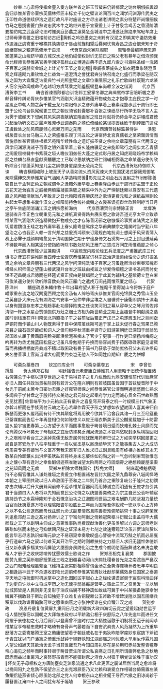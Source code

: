 <!-- { "loadSidebar": true } -->
　　妙柬上心肃将使指金銮入奏方联兰省之班玉节蜚来仍转桞营之饷台纲俶振舆颂翕归恭惟某官帝室宗英儒林师匠丰标立千仞之壁议论囘百川之澜学问渊源传武夷之正印性命道徳续伊洛之遗灯故凡平时施设之方尽出诸老讲明之素分符楚戸尚懐细侯竹马之思揽辔夔门熟访忠武木牛之略继兴思于宣室爰上计于甘泉含鸡舌之香浸阶清要接豹尾之武盍罄论思时惟洞庭彭蠡之濵莫急金城湟中之漕遂迂熟路来驾轻车席上过师毋薄青氊之旧楼前访古细黄鹤之吟恐墨突之未黔有汉泥之即紫某守邉防效乗传逾涯正虞寄重于喉襟其孰势联于唇齿前旌相望后爨何忧筑寿昌之边仓恨未知于竒画继酂侯之粮道愿俯示于良规
　　代贺京西朱宪除阁职
　　麾轺奏最编綍疏恩道家蓬莱之山峻跻华直方城汉水之地仍縂使权封圻无前日之殊父老有朞年之借洊颁巽命允穆师言恭惟某官奥学渊渟孤标山立博通古典不遗九邱八索之书涵咏圣经一洗诸子百家之説赫奕金城之上计光华玉节之乗边氊畏威夜落旄头之焰衣冠垂象晓澄贯索之辉逺飏九重钦恤之仁益耸一道澄清之誉犹君奭分陜召南之化盛行而季梁在随汉东之国为大宜膺芝诰爰典竹书光照奎壁之文章位重隰原之礼乐伫歌四牡既觐六龙某乆窃余光欣闻成命代庖越俎方虞驽乘之贻羞揽辔登车尚赖余波之借润
　　代京西漕贺李工书
　　畴咨首谏晋陟都台训饬邦工爰掌冬卿之典缉熈帝学宻陪昕幄之游邮音肆传舆论胥庆恭惟某官气涵刚大识造精微蕴开物成务之才抱尊主庇民之学一时星鳯正中朝人物之英千载云龙乃南阳帝乡之彦外庸早着上眷素深旋歩武于周行即王盟于公论乌台执宪僃更三院之朝仪骑省封囊屡补百张之谏纸尽行所学无隐不言人主为霁于威顔天下想闻其风采夙夜献纳宜陞画省之班日月就将仍侍金华之讲翊成君徳兴起治功听文石之履声难淹歩武调泰阶之鼎伫倚经纶某误揽辔丝欣于制綍雁门遣戍正虞数处之防风燕厦倾心庶赖万间之芘雨
　　代京西漕贺钱秘监兼侍讲
　　涣恩枫扆晋长兰台马融三入之荣盛推东观丁鸿五论之讲宻侍北宫真儒者之至荣罄舆情而胥悦恭惟某官儒林根柢艺苑精华续性命之遗灯振圣贤之余响文章藻丽有三代两汉之风学问渊源洗诸子百家之陋外庸早着上眷乆隆由骥足之来旋即鸳行之阔歩太乙青藜之阁爰屈校雠中书紫薇之垣乆瞻仪羽兹任大蓬之宠式彰丹扆之知虎观晓趋帝学赖缉熈之益麟台昼直皇猷资黼黻之工已聫论思献纳之班伫锡辅相弼谐之命某遥分使传欣听除音引领蓬莱知是几尘之隔依身厦屋庶无凌雨之忧
　　代京西漕贺赵侍御除大谏
　　畴咨横榻峻陟上坡圣天子从善如流乆资风宪谏大夫忧国犹渴式罄箴规御笔亲除儒绅交庆恭惟某官气涵刚大学造精防蓍彰先见之明金石厉匪躬之节闭邪陈善窃自比于孟轲正色立朝咸谓今之汲黯外庸早着上眷素隆由歩武于周行即主盟于正论五花天近耸峩豸之威棱两栢霜凝振乘騘之精采中外为之严惮朝廷赖以尊安有三代遗直之风再瞻清献当八年敢言之日允赖阳城喜赓庆厯之歌诗更费元和之谏纸益殚剀论共起太平想集书囊作汉文之帷障倚持色线补虞舜之衣裳某误揽辔丝欣聆制綍当日月之亭午坐底阴消诵江汉之朝宗愿祈海纳
　　代京西漕贺何宗博除正言
　　龙墀涣渥骑省升华正色立朝重见元和之谏纸真贤得路共赓庆厯之歌诗吾道光亨太平立致恭惟某官气涵刚大识造精微抱开物成务之才存陈善闭邪之敬慷慨论事贾谊陆贽之流鲠切爱君魏谊王珪之右外庸早着上眷乆隆粤登鸳序之华甫典麟宗之籍属时当宁勤八年望治之心咨我正人赖一言兴邦之益爰资鸿硕来订箴规白笔抗词士想闻于风采青蒲入奏上必霁于威顔朝端愈见于清明国势伫期于宁谧身倚文石奚拘一月之上封目送延英不待数年而入相某遥分使指欣听除书数处防风正雁门之遣戍万间芘雨惟燕厦之倾心
　　代京西漕贺陈少监兼殿讲
　　中宸疏宠内殿论经五兵法度之严甫推武库三代诗书之彦宜在讲帷除当四传士论胥庆恭惟某官词林宗匠治道津梁续性命之遗灯振圣贤之余响文章典丽有三代两汉之风学问深纯洗诸子百家之习蚤逢熈洽妙柬眷知槐市横经乆积师儒之望蓬山接武寖升台省之班兹由戎监之华爰侍细氊之读书圣问而付史馆丕迈昌朝成君徳而在经筵式资正叔由是賛缉熈之学此其为辅相之基紫荷立登白麻可俟某遥分使传欣听除音数处防风正雁门之遣戍万间芘雨惟燕厦之倾心
　　代贺陈洋州
　　黼座疏恩朱轓作牧十年出幕府望乆积于旌麾千里得湖山令将新于庭户嶓冢重东流之地汉闗宽西顾之忧金汤有人绅笏胥庆恭惟某官阆苑锦屏之秀雪山玉垒之英自卧大床元龙有湖海之气安事一室仲举非尘埃之人自骥骋于康衢即鹏抟于溟渤以身徇国亶存忠孝之规趋事赴功靡择险夷之任谈笑河阳之幕从容单父之琴月驾佐邦清彻一杯之水星台赞饷饱供万灶之烟士方相为斯世勲业之期上盍趣登中朝献纳之选属时剑栈重在洋川南褒北斜直指子午之谷前陇后蜀正严戊己之屯遂膺玉帐之剡闻亟畀铜符而作镇山川人物既素得于目中保障茧丝斯可运于掌上兹未促行春之驾果已腾来暮之謡石砚牙籖细和词人之佳句橙亭秋浦重寻贤守之旧游第朝廷已深知于弱翁恐郡国难乆屈于黄霸靡需黔突即涣紫泥某痴未了官少宁更事一行作吏已惭扬州梅阁之吟再转为丞尤愧蓝田松庭之记虽凡骨勉期于丹换而俗容尚费于药医碌碌家庭见谓厥菑而弗播栖栖嵗月眞成不穑以取囷政有畏于简书乃获承于棨防庶依召父未去许丞毋失名誉善事上官尚当谓大府而受约束岂无他人不如同姓庶期知广厦之为帡幪


　　可斋杂藁巻四
　　钦定四库全书
　　可斋杂藁卷五　　　　　宋　李曾伯　撰启
　　贺太傅郑右相
　　明廷播告元老奋庸立傅惟其人用聿昭于旧徳作相置诸右俾兼总于中枢以道亨世运之屯于易得君子之复八纮豫动九鼎安疆惟前代训廸厥官亦旧人图任共政当景祐际则有若沂公在隆兴朝则有若岐国虽皆因于首铉旋晋陟于中台光于前闻未若今日密勿君臣之好雍容师保之间恭惟某官公溥而明通徳盛而仁熟求多闻典于学甘盘之于殷邦持众美効之君元龄之起秦府学力定而诚心贯金石世故熟而先见犹蓍佐昔端平为小元祐众正有彚升之喜皇穹开将泰之机一时规模三代气象正尔斡斗枢而在手倐焉付云岫之无心若旱作霖天子形之梦想如农望嵗国人喜其来归自解瑟而更张乆覆瓯而有待不扶其颠危将焉用彼今欲其平治舍我其谁一月三至经筵虽已罄谋猷而告后十年再登相位何如陈徳义以佐王缁衣斯美于武公黼冕载加于十防雷霆乆蛰宇宙更春第上心方望于太平而国事愈殷于畴昔境日蹙而狄难孔棘士风靡而党论尚腾汉币坏矣无子母相权之宜唐防壅矣乏渊泉流通之术哀鸿愁叹封豕纵横挽回阳九之艰难举看台三之运掉真儒无敌吾属何忧犹医用药审已试之方如奕举棋回屡更之局自是寄安危于八柱平轻重于一舟以弼丕基以熈庶绩毕天下之能事集古人之大成防俾周召专美有姬当与文富齐芳我宋器非旧人惟求旧式副具瞻周有终相亦惟终其永无斁某自怜顽鑛乆出洪炉虽畎畆若将终身未忘嫠纬如钧陶之转一气忽听制麻驽骀惟恋主之懐小草有逢时之幸鱼鰕侣迹燕雀驰诚望太阶两两之符固烟霄之絶想赖厦屋渠渠之芘知风雨之无虞
　　贺郑左相除太师魏国公【辞免太师】
　　制麻诞播魁柄载持不必僃官惟其人谦处维垣之贵爰立作相置诸左晋封大国之荣九鼎尊安八埏訚怿睠本朝之上宰图共政以旧人命潞国于至和之二年则乃首台之重陟复岐公于隆兴之初禩亦由次辅以后升大册耸闻前修不迈恭惟某官器闳而用博诚立而明通有王佐才务引其君于当道曰大人者将以先知而觉民公论恃之以统盟善类倚之为宗主自还公衮叶辅宸旒持劲节之氷霜缔隆知于金石慨念治功之辽邈图囘世运之艰屯酬酢几防坚凝力量统百官而抚夷夏遂万物以理隂阳咨尔股肱比三年而为国隆吾体貎咸一徳以享心上方待之以不名公愈退然而毋伐兹颁九命式副羣情然且陈善责难俯陋姚崇十事之说辞荣就列逺愈邓彪三逊之髙对扬帝训之丁宁宻勿阿衡之倚赖冠荣枢斗衍赋公圭盖将毕大儒熈载之工了以副明主仰成之意第惟事防尚费谟猷治善化更虽类解以方调之瑟师老财匮殆如张而未弛之弓抑猷闗尺脉之证深未易方七剂之效速旁观泛论虽非贾谊陆贽以能言毕志尽忠孰识如晦元龄之不易窃窥幸奏敬叹盛心譬彼中流驾万斛之航而必届戛乎行道审六马之驭以何难天其开治平之期时则赖扶持之力器旧人求旧无疆惟休徳新日又新永膺多福某穷阎屏迹大厦囿身夙防化治之生成今覩明伦而鼔舞谴名未洗岂敢希人才册子之收庆颂喧传犹愿效儒士歌诗之作
　　贺郑丞相克复襄樊
　　郡国披图赞九重之英断岩廊授策还三岘之旧疆喜动河山庆闗社稷眷昔光尧之南渡首严襄汉之西门艰难经理虽赖臣飞维持主张实繇相鼎曾谓金汤之全势洊罹榛莾者厯年幸明良之相逢运神武于不杀遂收旧物允迈前修恭惟某官膺狄壮猷却莱儒效身任国家之泰道亨天地之屯抚御时机运掌中之造化图囘区宇起心上之经纶谋谟宻契于宸衷科琐曲详于边吏自许以中立将成李愬之功无愧乎弱翁每是营平之策此三军之奋勇爰一举以酬勋城郭皆是人民则非无复形于浩叹庙貎不移钟簴如故兹可冀于中兴某猥备驰驱幸附鳞翼不揣敢轻于斯动自知独犯于众难复古铜鞮赖公玉斧敢不增碑浚隍以固吾圉缮兵积粟以伐敌谋曹翰孰可继之愿重幽燕之守张仲侯谁在矣庶臻江汉之成
　　贺别参政
　　涣恩丹扆复位黄扉九重囘日月之明载新大政四海切云霓之望爰起勋世运亨屯人情悦豫窃以国朝之大拜每由政府以平跻潞公相于庆厯际之八年先逾年而进任文简擢于景徳初之七月后阙月以登庸曾不逾时付之大柄兹诞敭于明制将丕迈于前闻恭惟某官享帝精忠救时才略琦有竒骨声气晏若而下自安沆眞贵人风范凝然为上所重早厯藩方之委寄屡腾王室之勲庸徳望着于朝廷威名在于夷狄昨陪宰席妙东宸旒下斧钺于青宜犹以门户藩篱之倚重乐鼔钟于緑野孰知江湖廊庙之同忧若大旱用汝作霖凡国人望公如嵗天其欲治舍孟子当其谁哉吾乃今知曰周礼尽在是矣用归赤舄爰整青氊眷帝心渴见之频年而时事转艰于畴昔贾生所谓公私哀痛之日孔明所谓疲弊危急之秋地既赤而益以重离鸿之哀嗸野虽青而不能弭封豕之洊食人材狃于朋党议论胜于事功汉坏矣无子母相权之方唐防壅矣乏渊泉流通之术凡此更医之屡试居然当局之愈难将以挽囘阳九之危孰不徯望台三之出克艰厥臣乃又允赖和衷爰立作相辅台倚需置左某鱼鰕侣迹燕雀倾心顾虽防北部之党人何幸覩东山之相业僃王导百六掾之旧谅尚轸于履簮置江淹四十人之间犹有希于埏埴
　　贺王参政
